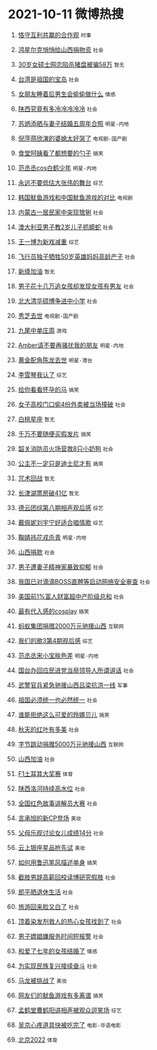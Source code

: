 # 2021-10-11 微博热搜 
1. [恪守互利共赢的合作观](https://m.weibo.cn/search?containerid=100103type%3D1%26t%3D10%26q%3D%23%E6%81%AA%E5%AE%88%E4%BA%92%E5%88%A9%E5%85%B1%E8%B5%A2%E7%9A%84%E5%90%88%E4%BD%9C%E8%A7%82%23&isnewpage=1&extparam=seat%3D1%26pos%3D0%26dgr%3D0%26c_type%3D51%26filter_type%3Drealtimehot%26cate%3D10103%26display_time%3D1633904412%26pre_seqid%3D1633904412253029613243&luicode=10000011&lfid=106003type%3D25%26t%3D3%26disable_hot%3D1%26filter_type%3Drealtimehot) `时事` 

2. [鸿星尔克悄悄给山西捐物资](https://m.weibo.cn/search?containerid=100103type%3D1%26t%3D10%26q%3D%23%E9%B8%BF%E6%98%9F%E5%B0%94%E5%85%8B%E6%82%84%E6%82%84%E7%BB%99%E5%B1%B1%E8%A5%BF%E6%8D%90%E7%89%A9%E8%B5%84%23&isnewpage=1&extparam=seat%3D1%26filter_type%3Drealtimehot%26dgr%3D0%26cate%3D0%26pos%3D0%26realpos%3D1%26flag%3D2%26c_type%3D31%26display_time%3D1633904412%26pre_seqid%3D1633904412253029613243&luicode=10000011&lfid=106003type%3D25%26t%3D3%26disable_hot%3D1%26filter_type%3Drealtimehot) `社会` 

3. [30岁女硕士网恋陷杀猪盘被骗58万](https://m.weibo.cn/search?containerid=100103type%3D1%26t%3D10%26q%3D30%E5%B2%81%E5%A5%B3%E7%A1%95%E5%A3%AB%E7%BD%91%E6%81%8B%E9%99%B7%E6%9D%80%E7%8C%AA%E7%9B%98%E8%A2%AB%E9%AA%9758%E4%B8%87&isnewpage=1&extparam=seat%3D1%26filter_type%3Drealtimehot%26dgr%3D0%26cate%3D0%26pos%3D1%26realpos%3D2%26flag%3D0%26c_type%3D31%26display_time%3D1633904412%26pre_seqid%3D1633904412253029613243&luicode=10000011&lfid=106003type%3D25%26t%3D3%26disable_hot%3D1%26filter_type%3Drealtimehot) `暂无` 

4. [台湾是祖国的宝岛](https://m.weibo.cn/search?containerid=100103type%3D1%26t%3D10%26q%3D%23%E5%8F%B0%E6%B9%BE%E6%98%AF%E7%A5%96%E5%9B%BD%E7%9A%84%E5%AE%9D%E5%B2%9B%23&isnewpage=1&extparam=seat%3D1%26filter_type%3Drealtimehot%26dgr%3D0%26cate%3D0%26pos%3D2%26realpos%3D3%26flag%3D16%26c_type%3D31%26display_time%3D1633904412%26pre_seqid%3D1633904412253029613243&luicode=10000011&lfid=106003type%3D25%26t%3D3%26disable_hot%3D1%26filter_type%3Drealtimehot) `社会` 

5. [女朋友睡着后男生会偷偷做什么](https://m.weibo.cn/search?containerid=100103type%3D1%26t%3D10%26q%3D%23%E5%A5%B3%E6%9C%8B%E5%8F%8B%E7%9D%A1%E7%9D%80%E5%90%8E%E7%94%B7%E7%94%9F%E4%BC%9A%E5%81%B7%E5%81%B7%E5%81%9A%E4%BB%80%E4%B9%88%23&isnewpage=1&extparam=seat%3D1%26filter_type%3Drealtimehot%26dgr%3D0%26cate%3D0%26pos%3D3%26realpos%3D4%26flag%3D1%26c_type%3D31%26display_time%3D1633904412%26pre_seqid%3D1633904412253029613243&luicode=10000011&lfid=106003type%3D25%26t%3D3%26disable_hot%3D1%26filter_type%3Drealtimehot) `情感` 

6. [陕西究竟有多冷冷冷冷冷](https://m.weibo.cn/search?containerid=100103type%3D1%26t%3D10%26q%3D%23%E9%99%95%E8%A5%BF%E7%A9%B6%E7%AB%9F%E6%9C%89%E5%A4%9A%E5%86%B7%E5%86%B7%E5%86%B7%E5%86%B7%E5%86%B7%23&isnewpage=1&extparam=seat%3D1%26filter_type%3Drealtimehot%26dgr%3D0%26cate%3D0%26pos%3D4%26realpos%3D5%26flag%3D0%26c_type%3D31%26display_time%3D1633904412%26pre_seqid%3D1633904412253029613243&luicode=10000011&lfid=106003type%3D25%26t%3D3%26disable_hot%3D1%26filter_type%3Drealtimehot) `社会` 

7. [苏炳添晒与妻子结婚五周年合照](https://m.weibo.cn/search?containerid=100103type%3D1%26t%3D10%26q%3D%23%E8%8B%8F%E7%82%B3%E6%B7%BB%E6%99%92%E4%B8%8E%E5%A6%BB%E5%AD%90%E7%BB%93%E5%A9%9A%E4%BA%94%E5%91%A8%E5%B9%B4%E5%90%88%E7%85%A7%23&isnewpage=1&extparam=seat%3D1%26filter_type%3Drealtimehot%26dgr%3D0%26cate%3D0%26pos%3D5%26realpos%3D6%26flag%3D0%26c_type%3D31%26display_time%3D1633904412%26pre_seqid%3D1633904412253029613243&luicode=10000011&lfid=106003type%3D25%26t%3D3%26disable_hot%3D1%26filter_type%3Drealtimehot) `明星-内地` 

8. [倪萍蒋欣演的婆媳太好哭了](https://m.weibo.cn/search?containerid=100103type%3D1%26t%3D10%26q%3D%23%E5%80%AA%E8%90%8D%E8%92%8B%E6%AC%A3%E6%BC%94%E7%9A%84%E5%A9%86%E5%AA%B3%E5%A4%AA%E5%A5%BD%E5%93%AD%E4%BA%86%23&isnewpage=1&extparam=seat%3D1%26filter_type%3Drealtimehot%26dgr%3D0%26cate%3D0%26pos%3D6%26realpos%3D7%26flag%3D256%26c_type%3D31%26display_time%3D1633904412%26pre_seqid%3D1633904412253029613243&luicode=10000011&lfid=106003type%3D25%26t%3D3%26disable_hot%3D1%26filter_type%3Drealtimehot) `电视剧-国产剧` 

9. [食堂阿姨看了都想要的勺子](https://m.weibo.cn/search?containerid=100103type%3D1%26t%3D10%26q%3D%23%E9%A3%9F%E5%A0%82%E9%98%BF%E5%A7%A8%E7%9C%8B%E4%BA%86%E9%83%BD%E6%83%B3%E8%A6%81%E7%9A%84%E5%8B%BA%E5%AD%90%23&isnewpage=1&extparam=seat%3D1%26filter_type%3Drealtimehot%26dgr%3D0%26cate%3D0%26pos%3D7%26realpos%3D8%26flag%3D0%26c_type%3D31%26display_time%3D1633904412%26pre_seqid%3D1633904412253029613243&luicode=10000011&lfid=106003type%3D25%26t%3D3%26disable_hot%3D1%26filter_type%3Drealtimehot) `搞笑` 

10. [范丞丞cos白鹤少年](https://m.weibo.cn/search?containerid=100103type%3D1%26t%3D10%26q%3D%23%E8%8C%83%E4%B8%9E%E4%B8%9Ecos%E7%99%BD%E9%B9%A4%E5%B0%91%E5%B9%B4%23&isnewpage=1&extparam=seat%3D1%26filter_type%3Drealtimehot%26dgr%3D0%26cate%3D0%26pos%3D8%26realpos%3D9%26flag%3D1024%26c_type%3D31%26display_time%3D1633904412%26pre_seqid%3D1633904412253029613243&luicode=10000011&lfid=106003type%3D25%26t%3D3%26disable_hot%3D1%26filter_type%3Drealtimehot) `明星-内地` 

11. [永远不要低估大张伟的舞台](https://m.weibo.cn/search?containerid=100103type%3D1%26t%3D10%26q%3D%23%E6%B0%B8%E8%BF%9C%E4%B8%8D%E8%A6%81%E4%BD%8E%E4%BC%B0%E5%A4%A7%E5%BC%A0%E4%BC%9F%E7%9A%84%E8%88%9E%E5%8F%B0%23&isnewpage=1&extparam=seat%3D1%26filter_type%3Drealtimehot%26dgr%3D0%26cate%3D0%26pos%3D9%26realpos%3D10%26flag%3D1024%26c_type%3D31%26display_time%3D1633904412%26pre_seqid%3D1633904412253029613243&luicode=10000011&lfid=106003type%3D25%26t%3D3%26disable_hot%3D1%26filter_type%3Drealtimehot) `综艺` 

12. [韩国鱿鱼游戏和中国鱿鱼游戏的对比](https://m.weibo.cn/search?containerid=100103type%3D1%26t%3D10%26q%3D%23%E9%9F%A9%E5%9B%BD%E9%B1%BF%E9%B1%BC%E6%B8%B8%E6%88%8F%E5%92%8C%E4%B8%AD%E5%9B%BD%E9%B1%BF%E9%B1%BC%E6%B8%B8%E6%88%8F%E7%9A%84%E5%AF%B9%E6%AF%94%23&isnewpage=1&extparam=seat%3D1%26filter_type%3Drealtimehot%26dgr%3D0%26cate%3D0%26pos%3D10%26realpos%3D11%26flag%3D0%26c_type%3D31%26display_time%3D1633904412%26pre_seqid%3D1633904412253029613243&luicode=10000011&lfid=106003type%3D25%26t%3D3%26disable_hot%3D1%26filter_type%3Drealtimehot) `电视剧` 

13. [内蒙古一居民家中突现猞猁](https://m.weibo.cn/search?containerid=100103type%3D1%26t%3D10%26q%3D%23%E5%86%85%E8%92%99%E5%8F%A4%E4%B8%80%E5%B1%85%E6%B0%91%E5%AE%B6%E4%B8%AD%E7%AA%81%E7%8E%B0%E7%8C%9E%E7%8C%81%23&isnewpage=1&extparam=seat%3D1%26filter_type%3Drealtimehot%26dgr%3D0%26cate%3D0%26pos%3D11%26realpos%3D12%26flag%3D0%26c_type%3D31%26display_time%3D1633904412%26pre_seqid%3D1633904412253029613243&luicode=10000011&lfid=106003type%3D25%26t%3D3%26disable_hot%3D1%26filter_type%3Drealtimehot) `社会` 

14. [澳大利亚男子教2岁儿子抓蟒蛇](https://m.weibo.cn/search?containerid=100103type%3D1%26t%3D10%26q%3D%23%E6%BE%B3%E5%A4%A7%E5%88%A9%E4%BA%9A%E7%94%B7%E5%AD%90%E6%95%992%E5%B2%81%E5%84%BF%E5%AD%90%E6%8A%93%E8%9F%92%E8%9B%87%23&isnewpage=1&extparam=seat%3D1%26filter_type%3Drealtimehot%26dgr%3D0%26cate%3D0%26pos%3D12%26realpos%3D13%26flag%3D0%26c_type%3D31%26display_time%3D1633904412%26pre_seqid%3D1633904412253029613243&luicode=10000011&lfid=106003type%3D25%26t%3D3%26disable_hot%3D1%26filter_type%3Drealtimehot) `社会` 

15. [王一博为新戏减重](https://m.weibo.cn/search?containerid=100103type%3D1%26t%3D10%26q%3D%23%E7%8E%8B%E4%B8%80%E5%8D%9A%E4%B8%BA%E6%96%B0%E6%88%8F%E5%87%8F%E9%87%8D%23&isnewpage=1&extparam=seat%3D1%26filter_type%3Drealtimehot%26dgr%3D0%26cate%3D0%26pos%3D13%26realpos%3D14%26flag%3D1024%26c_type%3D31%26display_time%3D1633904412%26pre_seqid%3D1633904412253029613243&luicode=10000011&lfid=106003type%3D25%26t%3D3%26disable_hot%3D1%26filter_type%3Drealtimehot) `综艺` 

16. [飞行员独子牺牲50岁英雄妈妈高龄产子](https://m.weibo.cn/search?containerid=100103type%3D1%26t%3D10%26q%3D%23%E9%A3%9E%E8%A1%8C%E5%91%98%E7%8B%AC%E5%AD%90%E7%89%BA%E7%89%B250%E5%B2%81%E8%8B%B1%E9%9B%84%E5%A6%88%E5%A6%88%E9%AB%98%E9%BE%84%E4%BA%A7%E5%AD%90%23&isnewpage=1&extparam=seat%3D1%26filter_type%3Drealtimehot%26dgr%3D0%26cate%3D0%26pos%3D14%26realpos%3D15%26flag%3D0%26c_type%3D31%26display_time%3D1633904412%26pre_seqid%3D1633904412253029613243&luicode=10000011&lfid=106003type%3D25%26t%3D3%26disable_hot%3D1%26filter_type%3Drealtimehot) `社会` 

17. [新绛加油](https://m.weibo.cn/search?containerid=100103type%3D1%26t%3D10%26q%3D%E6%96%B0%E7%BB%9B%E5%8A%A0%E6%B2%B9&isnewpage=1&extparam=seat%3D1%26filter_type%3Drealtimehot%26dgr%3D0%26cate%3D0%26pos%3D15%26realpos%3D16%26flag%3D1%26c_type%3D31%26display_time%3D1633904412%26pre_seqid%3D1633904412253029613243&luicode=10000011&lfid=106003type%3D25%26t%3D3%26disable_hot%3D1%26filter_type%3Drealtimehot) `暂无` 

18. [男子花十几万追女孩却发现女孩有男友](https://m.weibo.cn/search?containerid=100103type%3D1%26t%3D10%26q%3D%23%E7%94%B7%E5%AD%90%E8%8A%B1%E5%8D%81%E5%87%A0%E4%B8%87%E8%BF%BD%E5%A5%B3%E5%AD%A9%E5%8D%B4%E5%8F%91%E7%8E%B0%E5%A5%B3%E5%AD%A9%E6%9C%89%E7%94%B7%E5%8F%8B%23&isnewpage=1&extparam=seat%3D1%26filter_type%3Drealtimehot%26dgr%3D0%26cate%3D0%26pos%3D16%26realpos%3D17%26flag%3D0%26c_type%3D31%26display_time%3D1633904412%26pre_seqid%3D1633904412253029613243&luicode=10000011&lfid=106003type%3D25%26t%3D3%26disable_hot%3D1%26filter_type%3Drealtimehot) `社会` 

19. [北大清华硕博争进中小学](https://m.weibo.cn/search?containerid=100103type%3D1%26t%3D10%26q%3D%23%E5%8C%97%E5%A4%A7%E6%B8%85%E5%8D%8E%E7%A1%95%E5%8D%9A%E4%BA%89%E8%BF%9B%E4%B8%AD%E5%B0%8F%E5%AD%A6%23&isnewpage=1&extparam=seat%3D1%26filter_type%3Drealtimehot%26dgr%3D0%26cate%3D0%26pos%3D17%26realpos%3D18%26flag%3D0%26c_type%3D31%26display_time%3D1633904412%26pre_seqid%3D1633904412253029613243&luicode=10000011&lfid=106003type%3D25%26t%3D3%26disable_hot%3D1%26filter_type%3Drealtimehot) `社会` 

20. [秀芝去世](https://m.weibo.cn/search?containerid=100103type%3D1%26t%3D10%26q%3D%23%E7%A7%80%E8%8A%9D%E5%8E%BB%E4%B8%96%23&isnewpage=1&extparam=seat%3D1%26filter_type%3Drealtimehot%26dgr%3D0%26cate%3D0%26pos%3D18%26realpos%3D19%26flag%3D256%26c_type%3D31%26display_time%3D1633904412%26pre_seqid%3D1633904412253029613243&luicode=10000011&lfid=106003type%3D25%26t%3D3%26disable_hot%3D1%26filter_type%3Drealtimehot) `电视剧-国产剧` 

21. [九尾中单庄周](https://m.weibo.cn/search?containerid=100103type%3D1%26t%3D10%26q%3D%23%E4%B9%9D%E5%B0%BE%E4%B8%AD%E5%8D%95%E5%BA%84%E5%91%A8%23&isnewpage=1&extparam=seat%3D1%26filter_type%3Drealtimehot%26dgr%3D0%26cate%3D0%26pos%3D19%26realpos%3D20%26flag%3D0%26c_type%3D31%26display_time%3D1633904412%26pre_seqid%3D1633904412253029613243&luicode=10000011&lfid=106003type%3D25%26t%3D3%26disable_hot%3D1%26filter_type%3Drealtimehot) `游戏` 

22. [Amber请不要再骚扰我的朋友](https://m.weibo.cn/search?containerid=100103type%3D1%26t%3D10%26q%3D%23Amber%E8%AF%B7%E4%B8%8D%E8%A6%81%E5%86%8D%E9%AA%9A%E6%89%B0%E6%88%91%E7%9A%84%E6%9C%8B%E5%8F%8B%23&isnewpage=1&extparam=seat%3D1%26filter_type%3Drealtimehot%26dgr%3D0%26cate%3D0%26pos%3D20%26realpos%3D21%26flag%3D0%26c_type%3D31%26display_time%3D1633904412%26pre_seqid%3D1633904412253029613243&luicode=10000011&lfid=106003type%3D25%26t%3D3%26disable_hot%3D1%26filter_type%3Drealtimehot) `明星-内地` 

23. [黄金配角陈龙去世](https://m.weibo.cn/search?containerid=100103type%3D1%26t%3D10%26q%3D%23%E9%BB%84%E9%87%91%E9%85%8D%E8%A7%92%E9%99%88%E9%BE%99%E5%8E%BB%E4%B8%96%23&isnewpage=1&extparam=seat%3D1%26filter_type%3Drealtimehot%26dgr%3D0%26cate%3D0%26pos%3D21%26realpos%3D22%26flag%3D0%26c_type%3D31%26display_time%3D1633904412%26pre_seqid%3D1633904412253029613243&luicode=10000011&lfid=106003type%3D25%26t%3D3%26disable_hot%3D1%26filter_type%3Drealtimehot) `明星-港台` 

24. [李雪琴我认了](https://m.weibo.cn/search?containerid=100103type%3D1%26t%3D10%26q%3D%23%E6%9D%8E%E9%9B%AA%E7%90%B4%E6%88%91%E8%AE%A4%E4%BA%86%23&isnewpage=1&extparam=seat%3D1%26filter_type%3Drealtimehot%26dgr%3D0%26cate%3D0%26pos%3D22%26realpos%3D23%26flag%3D1024%26c_type%3D31%26display_time%3D1633904412%26pre_seqid%3D1633904412253029613243&luicode=10000011&lfid=106003type%3D25%26t%3D3%26disable_hot%3D1%26filter_type%3Drealtimehot) `综艺` 

25. [给你看看怀孕的马](https://m.weibo.cn/search?containerid=100103type%3D1%26t%3D10%26q%3D%23%E7%BB%99%E4%BD%A0%E7%9C%8B%E7%9C%8B%E6%80%80%E5%AD%95%E7%9A%84%E9%A9%AC%23&isnewpage=1&extparam=seat%3D1%26filter_type%3Drealtimehot%26dgr%3D0%26cate%3D0%26pos%3D23%26realpos%3D24%26flag%3D0%26c_type%3D31%26display_time%3D1633904412%26pre_seqid%3D1633904412253029613243&luicode=10000011&lfid=106003type%3D25%26t%3D3%26disable_hot%3D1%26filter_type%3Drealtimehot) `搞笑` 

26. [女子高校门口偷4份外卖被当场撞破](https://m.weibo.cn/search?containerid=100103type%3D1%26t%3D10%26q%3D%23%E5%A5%B3%E5%AD%90%E9%AB%98%E6%A0%A1%E9%97%A8%E5%8F%A3%E5%81%B74%E4%BB%BD%E5%A4%96%E5%8D%96%E8%A2%AB%E5%BD%93%E5%9C%BA%E6%92%9E%E7%A0%B4%23&isnewpage=1&extparam=seat%3D1%26filter_type%3Drealtimehot%26dgr%3D0%26cate%3D0%26pos%3D24%26realpos%3D25%26flag%3D0%26c_type%3D31%26display_time%3D1633904412%26pre_seqid%3D1633904412253029613243&luicode=10000011&lfid=106003type%3D25%26t%3D3%26disable_hot%3D1%26filter_type%3Drealtimehot) `社会` 

27. [白桃星座](https://m.weibo.cn/search?containerid=100103type%3D1%26t%3D10%26q%3D%E7%99%BD%E6%A1%83%E6%98%9F%E5%BA%A7&isnewpage=1&extparam=seat%3D1%26filter_type%3Drealtimehot%26dgr%3D0%26cate%3D0%26pos%3D25%26realpos%3D26%26flag%3D0%26c_type%3D31%26display_time%3D1633904412%26pre_seqid%3D1633904412253029613243&luicode=10000011&lfid=106003type%3D25%26t%3D3%26disable_hot%3D1%26filter_type%3Drealtimehot) `暂无` 

28. [千万不要随便买假发片](https://m.weibo.cn/search?containerid=100103type%3D1%26t%3D10%26q%3D%23%E5%8D%83%E4%B8%87%E4%B8%8D%E8%A6%81%E9%9A%8F%E4%BE%BF%E4%B9%B0%E5%81%87%E5%8F%91%E7%89%87%23&isnewpage=1&extparam=seat%3D1%26filter_type%3Drealtimehot%26dgr%3D0%26cate%3D0%26pos%3D26%26realpos%3D27%26flag%3D0%26c_type%3D31%26display_time%3D1633904412%26pre_seqid%3D1633904412253029613243&luicode=10000011&lfid=106003type%3D25%26t%3D3%26disable_hot%3D1%26filter_type%3Drealtimehot) `搞笑` 

29. [韶关消防员火场营救8只小奶狗](https://m.weibo.cn/search?containerid=100103type%3D1%26t%3D10%26q%3D%23%E9%9F%B6%E5%85%B3%E6%B6%88%E9%98%B2%E5%91%98%E7%81%AB%E5%9C%BA%E8%90%A5%E6%95%918%E5%8F%AA%E5%B0%8F%E5%A5%B6%E7%8B%97%23&isnewpage=1&extparam=seat%3D1%26filter_type%3Drealtimehot%26dgr%3D0%26cate%3D0%26pos%3D27%26realpos%3D28%26flag%3D0%26c_type%3D31%26display_time%3D1633904412%26pre_seqid%3D1633904412253029613243&luicode=10000011&lfid=106003type%3D25%26t%3D3%26disable_hot%3D1%26filter_type%3Drealtimehot) `社会` 

30. [公主不一定只是迪士尼才有](https://m.weibo.cn/search?containerid=100103type%3D1%26t%3D10%26q%3D%23%E5%85%AC%E4%B8%BB%E4%B8%8D%E4%B8%80%E5%AE%9A%E5%8F%AA%E6%98%AF%E8%BF%AA%E5%A3%AB%E5%B0%BC%E6%89%8D%E6%9C%89%23&isnewpage=1&extparam=seat%3D1%26filter_type%3Drealtimehot%26dgr%3D0%26cate%3D0%26pos%3D28%26realpos%3D29%26flag%3D0%26c_type%3D31%26display_time%3D1633904412%26pre_seqid%3D1633904412253029613243&luicode=10000011&lfid=106003type%3D25%26t%3D3%26disable_hot%3D1%26filter_type%3Drealtimehot) `搞笑` 

31. [咒术回战](https://m.weibo.cn/search?containerid=100103type%3D1%26t%3D10%26q%3D%E5%92%92%E6%9C%AF%E5%9B%9E%E6%88%98&isnewpage=1&extparam=seat%3D1%26filter_type%3Drealtimehot%26dgr%3D0%26cate%3D0%26pos%3D29%26realpos%3D30%26flag%3D0%26c_type%3D31%26display_time%3D1633904412%26pre_seqid%3D1633904412253029613243&luicode=10000011&lfid=106003type%3D25%26t%3D3%26disable_hot%3D1%26filter_type%3Drealtimehot) `暂无` 

32. [长津湖票房破41亿](https://m.weibo.cn/search?containerid=100103type%3D1%26t%3D10%26q%3D%E9%95%BF%E6%B4%A5%E6%B9%96%E7%A5%A8%E6%88%BF%E7%A0%B441%E4%BA%BF&isnewpage=1&extparam=seat%3D1%26filter_type%3Drealtimehot%26dgr%3D0%26cate%3D0%26pos%3D30%26realpos%3D31%26flag%3D512%26c_type%3D31%26display_time%3D1633904412%26pre_seqid%3D1633904412253029613243&luicode=10000011&lfid=106003type%3D25%26t%3D3%26disable_hot%3D1%26filter_type%3Drealtimehot) `暂无` 

33. [德云团综第八期相声观后感](https://m.weibo.cn/search?containerid=100103type%3D1%26t%3D10%26q%3D%23%E5%BE%B7%E4%BA%91%E5%9B%A2%E7%BB%BC%E7%AC%AC%E5%85%AB%E6%9C%9F%E7%9B%B8%E5%A3%B0%E8%A7%82%E5%90%8E%E6%84%9F%23&isnewpage=1&extparam=seat%3D1%26filter_type%3Drealtimehot%26dgr%3D0%26cate%3D0%26pos%3D31%26realpos%3D32%26flag%3D1024%26c_type%3D31%26display_time%3D1633904412%26pre_seqid%3D1633904412253029613243&luicode=10000011&lfid=106003type%3D25%26t%3D3%26disable_hot%3D1%26filter_type%3Drealtimehot) `综艺` 

34. [戴佩妮刘宇宁好适合唱情歌](https://m.weibo.cn/search?containerid=100103type%3D1%26t%3D10%26q%3D%23%E6%88%B4%E4%BD%A9%E5%A6%AE%E5%88%98%E5%AE%87%E5%AE%81%E5%A5%BD%E9%80%82%E5%90%88%E5%94%B1%E6%83%85%E6%AD%8C%23&isnewpage=1&extparam=seat%3D1%26filter_type%3Drealtimehot%26dgr%3D0%26cate%3D0%26pos%3D32%26realpos%3D33%26flag%3D1024%26c_type%3D31%26display_time%3D1633904412%26pre_seqid%3D1633904412253029613243&luicode=10000011&lfid=106003type%3D25%26t%3D3%26disable_hot%3D1%26filter_type%3Drealtimehot) `综艺` 

35. [鞠婧祎花戎杀青](https://m.weibo.cn/search?containerid=100103type%3D1%26t%3D10%26q%3D%23%E9%9E%A0%E5%A9%A7%E7%A5%8E%E8%8A%B1%E6%88%8E%E6%9D%80%E9%9D%92%23&isnewpage=1&extparam=seat%3D1%26filter_type%3Drealtimehot%26dgr%3D0%26cate%3D0%26pos%3D33%26realpos%3D34%26flag%3D256%26c_type%3D31%26display_time%3D1633904412%26pre_seqid%3D1633904412253029613243&luicode=10000011&lfid=106003type%3D25%26t%3D3%26disable_hot%3D1%26filter_type%3Drealtimehot) `明星-内地` 

36. [山西捐款](https://m.weibo.cn/search?containerid=100103type%3D1%26t%3D10%26q%3D%E5%B1%B1%E8%A5%BF%E6%8D%90%E6%AC%BE&isnewpage=1&extparam=seat%3D1%26filter_type%3Drealtimehot%26dgr%3D0%26cate%3D0%26pos%3D34%26realpos%3D35%26flag%3D0%26c_type%3D31%26display_time%3D1633904412%26pre_seqid%3D1633904412253029613243&luicode=10000011&lfid=106003type%3D25%26t%3D3%26disable_hot%3D1%26filter_type%3Drealtimehot) `社会` 

37. [男子遭妻子精神家暴致抑郁](https://m.weibo.cn/search?containerid=100103type%3D1%26t%3D10%26q%3D%23%E7%94%B7%E5%AD%90%E9%81%AD%E5%A6%BB%E5%AD%90%E7%B2%BE%E7%A5%9E%E5%AE%B6%E6%9A%B4%E8%87%B4%E6%8A%91%E9%83%81%23&isnewpage=1&extparam=seat%3D1%26filter_type%3Drealtimehot%26dgr%3D0%26cate%3D0%26pos%3D35%26realpos%3D36%26flag%3D0%26c_type%3D31%26display_time%3D1633904412%26pre_seqid%3D1633904412253029613243&luicode=10000011&lfid=106003type%3D25%26t%3D3%26disable_hot%3D1%26filter_type%3Drealtimehot) `社会` 

38. [我国已对滴滴BOSS直聘等启动网络安全审查](https://m.weibo.cn/search?containerid=100103type%3D1%26t%3D10%26q%3D%23%E6%88%91%E5%9B%BD%E5%B7%B2%E5%AF%B9%E6%BB%B4%E6%BB%B4BOSS%E7%9B%B4%E8%81%98%E7%AD%89%E5%90%AF%E5%8A%A8%E7%BD%91%E7%BB%9C%E5%AE%89%E5%85%A8%E5%AE%A1%E6%9F%A5%23&isnewpage=1&extparam=seat%3D1%26filter_type%3Drealtimehot%26dgr%3D0%26cate%3D0%26pos%3D36%26realpos%3D37%26flag%3D0%26c_type%3D31%26display_time%3D1633904412%26pre_seqid%3D1633904412253029613243&luicode=10000011&lfid=106003type%3D25%26t%3D3%26disable_hot%3D1%26filter_type%3Drealtimehot) `社会` 

39. [美国前1%富人财富超中产阶级总和](https://m.weibo.cn/search?containerid=100103type%3D1%26t%3D10%26q%3D%23%E7%BE%8E%E5%9B%BD%E5%89%8D1%25%E5%AF%8C%E4%BA%BA%E8%B4%A2%E5%AF%8C%E8%B6%85%E4%B8%AD%E4%BA%A7%E9%98%B6%E7%BA%A7%E6%80%BB%E5%92%8C%23&isnewpage=1&extparam=seat%3D1%26filter_type%3Drealtimehot%26dgr%3D0%26cate%3D0%26pos%3D37%26realpos%3D38%26flag%3D0%26c_type%3D31%26display_time%3D1633904412%26pre_seqid%3D1633904412253029613243&luicode=10000011&lfid=106003type%3D25%26t%3D3%26disable_hot%3D1%26filter_type%3Drealtimehot) `社会` 

40. [最有代入感的cosplay](https://m.weibo.cn/search?containerid=100103type%3D1%26t%3D10%26q%3D%23%E6%9C%80%E6%9C%89%E4%BB%A3%E5%85%A5%E6%84%9F%E7%9A%84cosplay%23&isnewpage=1&extparam=seat%3D1%26filter_type%3Drealtimehot%26dgr%3D0%26cate%3D0%26pos%3D38%26realpos%3D39%26flag%3D1%26c_type%3D31%26display_time%3D1633904412%26pre_seqid%3D1633904412253029613243&luicode=10000011&lfid=106003type%3D25%26t%3D3%26disable_hot%3D1%26filter_type%3Drealtimehot) `搞笑` 

41. [蚂蚁集团捐赠2000万元驰援山西](https://m.weibo.cn/search?containerid=100103type%3D1%26t%3D10%26q%3D%23%E8%9A%82%E8%9A%81%E9%9B%86%E5%9B%A2%E6%8D%90%E8%B5%A02000%E4%B8%87%E5%85%83%E9%A9%B0%E6%8F%B4%E5%B1%B1%E8%A5%BF%23&isnewpage=1&extparam=seat%3D1%26filter_type%3Drealtimehot%26dgr%3D0%26cate%3D0%26pos%3D39%26realpos%3D40%26flag%3D0%26c_type%3D31%26display_time%3D1633904412%26pre_seqid%3D1633904412253029613243&luicode=10000011&lfid=106003type%3D25%26t%3D3%26disable_hot%3D1%26filter_type%3Drealtimehot) `互联网` 

42. [我们的歌3第4期观后感](https://m.weibo.cn/search?containerid=100103type%3D1%26t%3D10%26q%3D%23%E6%88%91%E4%BB%AC%E7%9A%84%E6%AD%8C3%E7%AC%AC4%E6%9C%9F%E8%A7%82%E5%90%8E%E6%84%9F%23&isnewpage=1&extparam=seat%3D1%26filter_type%3Drealtimehot%26dgr%3D0%26cate%3D0%26pos%3D40%26realpos%3D41%26flag%3D1024%26c_type%3D31%26display_time%3D1633904412%26pre_seqid%3D1633904412253029613243&luicode=10000011&lfid=106003type%3D25%26t%3D3%26disable_hot%3D1%26filter_type%3Drealtimehot) `综艺` 

43. [范丞丞宋小宝肤色差](https://m.weibo.cn/search?containerid=100103type%3D1%26t%3D10%26q%3D%23%E8%8C%83%E4%B8%9E%E4%B8%9E%E5%AE%8B%E5%B0%8F%E5%AE%9D%E8%82%A4%E8%89%B2%E5%B7%AE%23&isnewpage=1&extparam=seat%3D1%26filter_type%3Drealtimehot%26dgr%3D0%26cate%3D0%26pos%3D41%26realpos%3D42%26flag%3D1024%26c_type%3D31%26display_time%3D1633904412%26pre_seqid%3D1633904412253029613243&luicode=10000011&lfid=106003type%3D25%26t%3D3%26disable_hot%3D1%26filter_type%3Drealtimehot) `明星-内地` 

44. [国台办回应民进党当局领导人所谓讲话](https://m.weibo.cn/search?containerid=100103type%3D1%26t%3D10%26q%3D%23%E5%9B%BD%E5%8F%B0%E5%8A%9E%E5%9B%9E%E5%BA%94%E6%B0%91%E8%BF%9B%E5%85%9A%E5%BD%93%E5%B1%80%E9%A2%86%E5%AF%BC%E4%BA%BA%E6%89%80%E8%B0%93%E8%AE%B2%E8%AF%9D%23&isnewpage=1&extparam=seat%3D1%26filter_type%3Drealtimehot%26dgr%3D0%26cate%3D0%26pos%3D42%26realpos%3D43%26flag%3D0%26c_type%3D31%26display_time%3D1633904412%26pre_seqid%3D1633904412253029613243&luicode=10000011&lfid=106003type%3D25%26t%3D3%26disable_hot%3D1%26filter_type%3Drealtimehot) `社会` 

45. [武警官兵紧急驰援山西吕梁抗洪一线](https://m.weibo.cn/search?containerid=100103type%3D1%26t%3D10%26q%3D%23%E6%AD%A6%E8%AD%A6%E5%AE%98%E5%85%B5%E7%B4%A7%E6%80%A5%E9%A9%B0%E6%8F%B4%E5%B1%B1%E8%A5%BF%E5%90%95%E6%A2%81%E6%8A%97%E6%B4%AA%E4%B8%80%E7%BA%BF%23&isnewpage=1&extparam=seat%3D1%26filter_type%3Drealtimehot%26dgr%3D0%26cate%3D0%26pos%3D43%26realpos%3D44%26flag%3D0%26c_type%3D31%26display_time%3D1633904412%26pre_seqid%3D1633904412253029613243&luicode=10000011&lfid=106003type%3D25%26t%3D3%26disable_hot%3D1%26filter_type%3Drealtimehot) `军事` 

46. [祖国必须统一也必然统一](https://m.weibo.cn/search?containerid=100103type%3D1%26t%3D10%26q%3D%23%E7%A5%96%E5%9B%BD%E5%BF%85%E9%A1%BB%E7%BB%9F%E4%B8%80%E4%B9%9F%E5%BF%85%E7%84%B6%E7%BB%9F%E4%B8%80%23&isnewpage=1&extparam=seat%3D1%26filter_type%3Drealtimehot%26dgr%3D0%26cate%3D0%26pos%3D44%26realpos%3D45%26flag%3D0%26c_type%3D31%26display_time%3D1633904412%26pre_seqid%3D1633904412253029613243&luicode=10000011&lfid=106003type%3D25%26t%3D3%26disable_hot%3D1%26filter_type%3Drealtimehot) `社会` 

47. [谁能拒绝这么可爱的玲娜贝儿](https://m.weibo.cn/search?containerid=100103type%3D1%26t%3D10%26q%3D%23%E8%B0%81%E8%83%BD%E6%8B%92%E7%BB%9D%E8%BF%99%E4%B9%88%E5%8F%AF%E7%88%B1%E7%9A%84%E7%8E%B2%E5%A8%9C%E8%B4%9D%E5%84%BF%23&isnewpage=1&extparam=seat%3D1%26filter_type%3Drealtimehot%26dgr%3D0%26cate%3D0%26pos%3D45%26realpos%3D46%26flag%3D0%26c_type%3D31%26display_time%3D1633904412%26pre_seqid%3D1633904412253029613243&luicode=10000011&lfid=106003type%3D25%26t%3D3%26disable_hot%3D1%26filter_type%3Drealtimehot) `搞笑` 

48. [秋天的红叶有多美](https://m.weibo.cn/search?containerid=100103type%3D1%26t%3D10%26q%3D%23%E7%A7%8B%E5%A4%A9%E7%9A%84%E7%BA%A2%E5%8F%B6%E6%9C%89%E5%A4%9A%E7%BE%8E%23&isnewpage=1&extparam=seat%3D1%26filter_type%3Drealtimehot%26dgr%3D0%26cate%3D0%26pos%3D46%26realpos%3D47%26flag%3D0%26c_type%3D31%26display_time%3D1633904412%26pre_seqid%3D1633904412253029613243&luicode=10000011&lfid=106003type%3D25%26t%3D3%26disable_hot%3D1%26filter_type%3Drealtimehot) `社会` 

49. [字节跳动捐赠5000万元驰援山西](https://m.weibo.cn/search?containerid=100103type%3D1%26t%3D10%26q%3D%23%E5%AD%97%E8%8A%82%E8%B7%B3%E5%8A%A8%E6%8D%90%E8%B5%A05000%E4%B8%87%E5%85%83%E9%A9%B0%E6%8F%B4%E5%B1%B1%E8%A5%BF%23&isnewpage=1&extparam=seat%3D1%26filter_type%3Drealtimehot%26dgr%3D0%26cate%3D0%26pos%3D47%26realpos%3D48%26flag%3D0%26c_type%3D31%26display_time%3D1633904412%26pre_seqid%3D1633904412253029613243&luicode=10000011&lfid=106003type%3D25%26t%3D3%26disable_hot%3D1%26filter_type%3Drealtimehot) `互联网` 

50. [山西加油](https://m.weibo.cn/search?containerid=100103type%3D1%26t%3D10%26q%3D%23%E5%B1%B1%E8%A5%BF%E5%8A%A0%E6%B2%B9%23&isnewpage=1&extparam=seat%3D1%26filter_type%3Drealtimehot%26dgr%3D0%26cate%3D0%26pos%3D48%26realpos%3D49%26flag%3D0%26c_type%3D31%26display_time%3D1633904412%26pre_seqid%3D1633904412253029613243&luicode=10000011&lfid=106003type%3D25%26t%3D3%26disable_hot%3D1%26filter_type%3Drealtimehot) `社会` 

51. [F1土耳其大奖赛](https://m.weibo.cn/search?containerid=100103type%3D1%26t%3D10%26q%3D%23F1%E5%9C%9F%E8%80%B3%E5%85%B6%E5%A4%A7%E5%A5%96%E8%B5%9B%23&isnewpage=1&extparam=seat%3D1%26filter_type%3Drealtimehot%26dgr%3D0%26cate%3D0%26pos%3D49%26realpos%3D50%26flag%3D1%26c_type%3D31%26display_time%3D1633904412%26pre_seqid%3D1633904412253029613243&luicode=10000011&lfid=106003type%3D25%26t%3D3%26disable_hot%3D1%26filter_type%3Drealtimehot) `体育` 

52. [陕西洛河持续高水位](https://m.weibo.cn/search?containerid=100103type%3D1%26t%3D10%26q%3D%23%E9%99%95%E8%A5%BF%E6%B4%9B%E6%B2%B3%E6%8C%81%E7%BB%AD%E9%AB%98%E6%B0%B4%E4%BD%8D%23&isnewpage=1&extparam=seat%3D1%26filter_type%3Drealtimehot%26dgr%3D0%26cate%3D0%26pos%3D48%26realpos%3D49%26flag%3D0%26c_type%3D31%26display_time%3D1633900641%26pre_seqid%3D163390052595603328261&luicode=10000011&lfid=106003type%3D25%26t%3D3%26disable_hot%3D1%26filter_type%3Drealtimehot) `社会` 

53. [全国红色故事讲解员大赛](https://m.weibo.cn/search?containerid=100103type%3D1%26t%3D10%26q%3D%23%E5%85%A8%E5%9B%BD%E7%BA%A2%E8%89%B2%E6%95%85%E4%BA%8B%E8%AE%B2%E8%A7%A3%E5%91%98%E5%A4%A7%E8%B5%9B%23&isnewpage=1&extparam=seat%3D1%26pos%3D0%26dgr%3D0%26c_type%3D51%26filter_type%3Drealtimehot%26cate%3D10103%26display_time%3D1633897264%26pre_seqid%3D1633897264654015854304&luicode=10000011&lfid=106003type%3D25%26t%3D3%26disable_hot%3D1%26filter_type%3Drealtimehot) `社会` 

54. [言承旭的新CP登场](https://m.weibo.cn/search?containerid=100103type%3D1%26t%3D10%26q%3D%23%E8%A8%80%E6%89%BF%E6%97%AD%E7%9A%84%E6%96%B0CP%E7%99%BB%E5%9C%BA%23&isnewpage=1&extparam=seat%3D1%26filter_type%3Drealtimehot%26dgr%3D0%26cate%3D0%26topic_ad%3D1%26pos%3D6%26c_type%3D31%26adid%3D134958%26display_time%3D1633897264%26pre_seqid%3D1633897264654015854304&luicode=10000011&lfid=106003type%3D25%26t%3D3%26disable_hot%3D1%26filter_type%3Drealtimehot) `美妆` 

55. [父母乐观讨论女儿成绩14分](https://m.weibo.cn/search?containerid=100103type%3D1%26t%3D10%26q%3D%23%E7%88%B6%E6%AF%8D%E4%B9%90%E8%A7%82%E8%AE%A8%E8%AE%BA%E5%A5%B3%E5%84%BF%E6%88%90%E7%BB%A914%E5%88%86%23&isnewpage=1&extparam=seat%3D1%26filter_type%3Drealtimehot%26dgr%3D0%26cate%3D0%26pos%3D50%26realpos%3D50%26flag%3D0%26c_type%3D31%26display_time%3D1633897264%26pre_seqid%3D1633897264654015854304&luicode=10000011&lfid=106003type%3D25%26t%3D3%26disable_hot%3D1%26filter_type%3Drealtimehot) `社会` 

56. [云上银座星品抢先试](https://m.weibo.cn/search?containerid=100103type%3D1%26t%3D10%26q%3D%23%E4%BA%91%E4%B8%8A%E9%93%B6%E5%BA%A7%E6%98%9F%E5%93%81%E6%8A%A2%E5%85%88%E8%AF%95%23&isnewpage=1&extparam=seat%3D1%26filter_type%3Drealtimehot%26dgr%3D0%26cate%3D0%26topic_ad%3D1%26pos%3D6%26c_type%3D31%26adid%3D134927%26display_time%3D1633893360%26pre_seqid%3D1633893360029034033398&luicode=10000011&lfid=106003type%3D25%26t%3D3%26disable_hot%3D1%26filter_type%3Drealtimehot) `美妆` 

57. [如何用鲁迅笔风描述单身](https://m.weibo.cn/search?containerid=100103type%3D1%26t%3D10%26q%3D%23%E5%A6%82%E4%BD%95%E7%94%A8%E9%B2%81%E8%BF%85%E7%AC%94%E9%A3%8E%E6%8F%8F%E8%BF%B0%E5%8D%95%E8%BA%AB%23&isnewpage=1&extparam=seat%3D1%26filter_type%3Drealtimehot%26dgr%3D0%26cate%3D0%26pos%3D45%26realpos%3D45%26flag%3D0%26c_type%3D31%26display_time%3D1633893360%26pre_seqid%3D1633893360029034033398&luicode=10000011&lfid=106003type%3D25%26t%3D3%26disable_hot%3D1%26filter_type%3Drealtimehot) `搞笑` 

58. [截肢男辞高薪回校读博研究假肢](https://m.weibo.cn/search?containerid=100103type%3D1%26t%3D10%26q%3D%23%E6%88%AA%E8%82%A2%E7%94%B7%E8%BE%9E%E9%AB%98%E8%96%AA%E5%9B%9E%E6%A0%A1%E8%AF%BB%E5%8D%9A%E7%A0%94%E7%A9%B6%E5%81%87%E8%82%A2%23&isnewpage=1&extparam=seat%3D1%26filter_type%3Drealtimehot%26dgr%3D0%26cate%3D0%26pos%3D49%26realpos%3D49%26flag%3D0%26c_type%3D31%26display_time%3D1633893360%26pre_seqid%3D1633893360029034033398&luicode=10000011&lfid=106003type%3D25%26t%3D3%26disable_hot%3D1%26filter_type%3Drealtimehot) `社会` 

59. [郎平晒退休生活](https://m.weibo.cn/search?containerid=100103type%3D1%26t%3D10%26q%3D%23%E9%83%8E%E5%B9%B3%E6%99%92%E9%80%80%E4%BC%91%E7%94%9F%E6%B4%BB%23&isnewpage=1&extparam=seat%3D1%26filter_type%3Drealtimehot%26dgr%3D0%26cate%3D0%26pos%3D50%26realpos%3D50%26flag%3D0%26c_type%3D31%26display_time%3D1633893360%26pre_seqid%3D1633893360029034033398&luicode=10000011&lfid=106003type%3D25%26t%3D3%26disable_hot%3D1%26filter_type%3Drealtimehot) `社会` 

60. [旅游回来脸又白了](https://m.weibo.cn/search?containerid=100103type%3D1%26t%3D10%26q%3D%23%E6%97%85%E6%B8%B8%E5%9B%9E%E6%9D%A5%E8%84%B8%E5%8F%88%E7%99%BD%E4%BA%86%23&isnewpage=1&extparam=seat%3D1%26filter_type%3Drealtimehot%26dgr%3D0%26cate%3D0%26topic_ad%3D1%26pos%3D3%26c_type%3D31%26adid%3D134885%26display_time%3D1633890245%26pre_seqid%3D1633890245226013150129&luicode=10000011&lfid=106003type%3D25%26t%3D3%26disable_hot%3D1%26filter_type%3Drealtimehot) `社会` 

61. [顶着染发剂救人的热心女孩找到了](https://m.weibo.cn/search?containerid=100103type%3D1%26t%3D10%26q%3D%23%E9%A1%B6%E7%9D%80%E6%9F%93%E5%8F%91%E5%89%82%E6%95%91%E4%BA%BA%E7%9A%84%E7%83%AD%E5%BF%83%E5%A5%B3%E5%AD%A9%E6%89%BE%E5%88%B0%E4%BA%86%23&isnewpage=1&extparam=seat%3D1%26filter_type%3Drealtimehot%26dgr%3D0%26cate%3D0%26pos%3D48%26realpos%3D48%26flag%3D0%26c_type%3D31%26display_time%3D1633890245%26pre_seqid%3D1633890245226013150129&luicode=10000011&lfid=106003type%3D25%26t%3D3%26disable_hot%3D1%26filter_type%3Drealtimehot) `社会` 

62. [男子嫖娼嫌服务时间短报警](https://m.weibo.cn/search?containerid=100103type%3D1%26t%3D10%26q%3D%23%E7%94%B7%E5%AD%90%E5%AB%96%E5%A8%BC%E5%AB%8C%E6%9C%8D%E5%8A%A1%E6%97%B6%E9%97%B4%E7%9F%AD%E6%8A%A5%E8%AD%A6%23&isnewpage=1&extparam=seat%3D1%26filter_type%3Drealtimehot%26dgr%3D0%26cate%3D0%26pos%3D39%26realpos%3D39%26flag%3D0%26c_type%3D31%26display_time%3D1633886505%26pre_seqid%3D163388639095103328265&luicode=10000011&lfid=106003type%3D25%26t%3D3%26disable_hot%3D1%26filter_type%3Drealtimehot) `社会` 

63. [和爱了七年的女孩结婚了](https://m.weibo.cn/search?containerid=100103type%3D1%26t%3D10%26q%3D%23%E5%92%8C%E7%88%B1%E4%BA%86%E4%B8%83%E5%B9%B4%E7%9A%84%E5%A5%B3%E5%AD%A9%E7%BB%93%E5%A9%9A%E4%BA%86%23&isnewpage=1&extparam=seat%3D1%26filter_type%3Drealtimehot%26dgr%3D0%26cate%3D0%26pos%3D47%26realpos%3D47%26flag%3D0%26c_type%3D31%26display_time%3D1633886505%26pre_seqid%3D163388639095103328265&luicode=10000011&lfid=106003type%3D25%26t%3D3%26disable_hot%3D1%26filter_type%3Drealtimehot) `情感` 

64. [为实现民族复兴接续奋斗](https://m.weibo.cn/search?containerid=100103type%3D1%26t%3D10%26q%3D%23%E4%B8%BA%E5%AE%9E%E7%8E%B0%E6%B0%91%E6%97%8F%E5%A4%8D%E5%85%B4%E6%8E%A5%E7%BB%AD%E5%A5%8B%E6%96%97%23&isnewpage=1&extparam=seat%3D1%26pos%3D0%26dgr%3D0%26c_type%3D51%26filter_type%3Drealtimehot%26cate%3D10103%26display_time%3D1633883509%26pre_seqid%3D16338835093239359076381&luicode=10000011&lfid=106003type%3D25%26t%3D3%26disable_hot%3D1%26filter_type%3Drealtimehot) `社会` 

65. [马龙被挑战了](https://m.weibo.cn/search?containerid=100103type%3D1%26t%3D10%26q%3D%23%E9%A9%AC%E9%BE%99%E8%A2%AB%E6%8C%91%E6%88%98%E4%BA%86%23&isnewpage=1&extparam=seat%3D1%26filter_type%3Drealtimehot%26dgr%3D0%26cate%3D0%26topic_ad%3D1%26pos%3D3%26c_type%3D31%26adid%3D134942%26display_time%3D1633883509%26pre_seqid%3D16338835093239359076381&luicode=10000011&lfid=106003type%3D25%26t%3D3%26disable_hot%3D1%26filter_type%3Drealtimehot) `美妆` 

66. [网友们的鱿鱼游戏有多离谱](https://m.weibo.cn/search?containerid=100103type%3D1%26t%3D10%26q%3D%23%E7%BD%91%E5%8F%8B%E4%BB%AC%E7%9A%84%E9%B1%BF%E9%B1%BC%E6%B8%B8%E6%88%8F%E6%9C%89%E5%A4%9A%E7%A6%BB%E8%B0%B1%23&isnewpage=1&extparam=seat%3D1%26filter_type%3Drealtimehot%26dgr%3D0%26cate%3D0%26pos%3D40%26realpos%3D40%26flag%3D256%26c_type%3D31%26display_time%3D1633883509%26pre_seqid%3D16338835093239359076381&luicode=10000011&lfid=106003type%3D25%26t%3D3%26disable_hot%3D1%26filter_type%3Drealtimehot) `搞笑` 

67. [孟鹤堂曹鹤阳讲相声被观众逗笑场](https://m.weibo.cn/search?containerid=100103type%3D1%26t%3D10%26q%3D%23%E5%AD%9F%E9%B9%A4%E5%A0%82%E6%9B%B9%E9%B9%A4%E9%98%B3%E8%AE%B2%E7%9B%B8%E5%A3%B0%E8%A2%AB%E8%A7%82%E4%BC%97%E9%80%97%E7%AC%91%E5%9C%BA%23&isnewpage=1&extparam=seat%3D1%26filter_type%3Drealtimehot%26dgr%3D0%26cate%3D0%26pos%3D42%26realpos%3D42%26flag%3D1025%26c_type%3D31%26display_time%3D1633883509%26pre_seqid%3D16338835093239359076381&luicode=10000011&lfid=106003type%3D25%26t%3D3%26disable_hot%3D1%26filter_type%3Drealtimehot) `综艺` 

68. [吴京心疼道具快被吃完了](https://m.weibo.cn/search?containerid=100103type%3D1%26t%3D10%26q%3D%23%E5%90%B4%E4%BA%AC%E5%BF%83%E7%96%BC%E9%81%93%E5%85%B7%E5%BF%AB%E8%A2%AB%E5%90%83%E5%AE%8C%E4%BA%86%23&isnewpage=1&extparam=seat%3D1%26filter_type%3Drealtimehot%26dgr%3D0%26cate%3D0%26pos%3D47%26realpos%3D47%26flag%3D512%26c_type%3D31%26display_time%3D1633883509%26pre_seqid%3D16338835093239359076381&luicode=10000011&lfid=106003type%3D25%26t%3D3%26disable_hot%3D1%26filter_type%3Drealtimehot) `电影-华语电影` 

69. [北京2022](https://m.weibo.cn/search?containerid=100103type%3D1%26t%3D10%26q%3D%23%E5%8C%97%E4%BA%AC2022%23&isnewpage=1&extparam=seat%3D1%26filter_type%3Drealtimehot%26dgr%3D0%26cate%3D0%26pos%3D49%26realpos%3D49%26flag%3D0%26c_type%3D31%26display_time%3D1633883509%26pre_seqid%3D16338835093239359076381&luicode=10000011&lfid=106003type%3D25%26t%3D3%26disable_hot%3D1%26filter_type%3Drealtimehot) `体育` 
